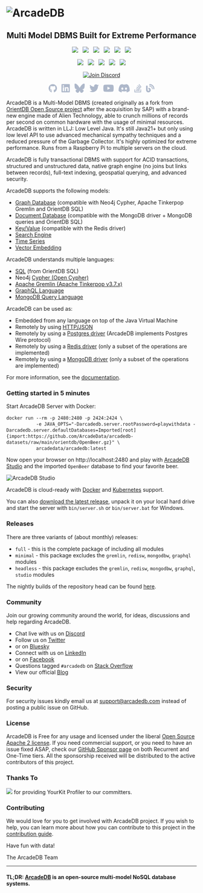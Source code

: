 # ![ArcadeDB](https://arcadedb.com/assets/images/arcadedb-logo.png)

<h2 align="center">Multi Model DBMS Built for Extreme Performance</h2>

<p align="center">
  <a href="https://github.com/ArcadeData/arcadedb/releases"><img src="https://img.shields.io/github/v/release/arcadedata/arcadedb?color=%23ff00a0&include_prereleases&label=version&sort=semver"></a>
  &nbsp;
  <a href="https://opensource.org/licenses/Apache-2.0"><img src="https://img.shields.io/badge/License-Apache%202.0-green.svg"></a>
  &nbsp;
  <a href="https://docs.oracle.org/en/java/21/"><img src="https://img.shields.io/badge/Java-%3D21-green.svg"></a>
  &nbsp;
  <a href="https://api.reuse.software/info/github.com/ArcadeData/arcadedb"><img src="https://api.reuse.software/badge/github.com/ArcadeData/arcadedb"></a>
  &nbsp;
  <a href="https://maven-badges.herokuapp.com/maven-central/com.arcadedb/arcadedb-parent"><img src="https://maven-badges.herokuapp.com/maven-central/com.arcadedb/arcadedb-parent/badge.svg"></a>
  &nbsp;
  <a href="https://hub.docker.com/repository/docker/arcadedata/arcadedb/general"><img src="https://img.shields.io/docker/pulls/arcadedata/arcadedb"></a>
</p>

<p align="center">
  <a href="https://github.com/ArcadeData/arcadedb/actions/workflows/mvn-deploy.yml"><img src="https://github.com/ArcadeData/arcadedb/actions/workflows/mvn-deploy.yml/badge.svg"></a>
  &nbsp;
  <a href="https://www.codacy.com/gh/ArcadeData/arcadedb/dashboard?utm_source=github.com&utm_medium=referral&utm_content=ArcadeData/arcadedb&utm_campaign=Badge_Coverage"><img src="https://app.codacy.com/project/badge/Coverage/1f971260db1e46638bd3fd91e3ebf668"></a>
  &nbsp;
  <a href="https://app.codacy.com/gh/ArcadeData/arcadedb?utm_source=github.com&utm_medium=referral&utm_content=ArcadeData/arcadedb&utm_campaign=Badge_Grade_Settings"><img src="https://api.codacy.com/project/badge/Grade/d40cc721f39b49eb81408307960f145b"></a>
  &nbsp;
  <a href="https://www.meterian.io/report/gh/ArcadeData/arcadedb"><img src="https://www.meterian.io/badge/gh/ArcadeData/arcadedb/security?branch=main"></a>
  &nbsp;
  <a href="https://www.meterian.io/report/gh/ArcadeData/arcadedb"><img src="https://www.meterian.io/badge/gh/ArcadeData/arcadedb/stability?branch=main"></a>
</p>

<p align="center">
  <a href="https://discord.gg/w2Npx2B7hZ"><img width="208" height="97" src="https://arcadedb.com/assets/images/discord_button.png" alt="Join Discord"></a>
</p>

<p align="center">
	<a href="https://github.com/arcadedata/arcadedb"><img height="25" src="studio/src/main/resources/static/images/social/github.svg" alt="Github"></a>
	&nbsp;
  <a href="https://www.linkedin.com/company/arcadedb/"><img height="25" src="studio/src/main/resources/static/images/social/linkedin.svg" alt="LinkedIn"></a>
  &nbsp;
  <a href="https://bsky.app/profile/arcadedb.bsky.social"><img height="25" src="studio/src/main/resources/static/images/social/bluesky.svg" alt="Bluesky"></a>
  &nbsp;
  <a href="https://twitter.com/arcade_db"><img height="25" src="studio/src/main/resources/static/images/social/twitter.svg" alt="Twitter"></a>
  &nbsp;
  <a href="https://www.youtube.com/@ArcadeDB"><img height="25" src="studio/src/main/resources/static/images/social/youtube.svg" alt="Youtube"></a>
  &nbsp;
  <a href="https://discord.gg/w2Npx2B7hZ"><img height="25" src="studio/src/main/resources/static/images/social/discord.svg" alt="Discord"></a>
  &nbsp;
  <a href="https://stackoverflow.com/questions/tagged/arcadedb"><img height="25" src="studio/src/main/resources/static/images/social/stack-overflow.svg" alt="StackOverflow"></a>
	&nbsp;
	<a href="https://blog.arcadedb.com/"><img height="25" src="studio/src/main/resources/static/images/social/blog.svg" alt="Blog"></a>
</p>

ArcadeDB is a Multi-Model DBMS (created originally as a fork
from [OrientDB Open Source project](https://github.com/orientechnologies/orientdb) after the acquisition by SAP) with a brand-new
engine made of Alien Technology, able to crunch millions of records per second on common hardware with the usage of
minimal resources. ArcadeDB is written in LLJ: Low Level Java. It's still Java21+ but only using low level API to use advanced
mechanical sympathy techniques and a reduced pressure of the Garbage Collector. It's highly optimized for extreme performance. Runs
from a Raspberry Pi to multiple servers on the cloud.

ArcadeDB is fully transactional DBMS with support for ACID transactions, structured and unstructured data, native graph engine (no
joins but links between records), full-text indexing, geospatial querying, and advanced security.

ArcadeDB supports the following models:

- [Graph Database](https://docs.arcadedb.com#Graph-Model) (compatible with Neo4j Cypher, Apache Tinkerpop Gremlin and OrientDB SQL)
- [Document Database](https://docs.arcadedb.com#Document-Model) (compatible with the MongoDB driver + MongoDB queries and OrientDB
  SQL)
- [Key/Value](https://docs.arcadedb.com#KeyValue-Model) (compatible with the Redis driver)
- [Search Engine](https://docs.arcadedb.com/#SearchEngine-Model)
- [Time Series](https://docs.arcadedb.com#TimeSeries-Model)
- [Vector Embedding](https://docs.arcadedb.com/#VectorEmbedding-Model)

ArcadeDB understands multiple languages:

- [SQL](https://docs.arcadedb.com#SQL) (from OrientDB SQL)
- Neo4j [Cypher (Open Cypher)](https://docs.arcadedb.com#Cypher)
- [Apache Gremlin (Apache Tinkerpop v3.7.x)](https://docs.arcadedb.com#Gremlin-API)
- [GraphQL Language](https://docs.arcadedb.com#GraphQL)
- [MongoDB Query Language](https://docs.arcadedb.com#MongoDB-API)

ArcadeDB can be used as:

- Embedded from any language on top of the Java Virtual Machine
- Remotely by using [HTTP/JSON](https://docs.arcadedb.com#HTTP-API)
- Remotely by using a [Postgres driver](https://docs.arcadedb.com#Postgres-Driver) (ArcadeDB implements Postgres Wire protocol)
- Remotely by using a [Redis driver](https://docs.arcadedb.com#Redis-API) (only a subset of the operations are implemented)
- Remotely by using a [MongoDB driver](https://docs.arcadedb.com#MongoDB-API) (only a subset of the operations are implemented)

For more information, see the [documentation](https://docs.arcadedb.com).

### Getting started in 5 minutes

Start ArcadeDB Server with Docker:

```
docker run --rm -p 2480:2480 -p 2424:2424 \
           -e JAVA_OPTS="-Darcadedb.server.rootPassword=playwithdata -Darcadedb.server.defaultDatabases=Imported[root]{import:https://github.com/ArcadeData/arcadedb-datasets/raw/main/orientdb/OpenBeer.gz}" \
           arcadedata/arcadedb:latest
```

Now open your browser on http://localhost:2480 and play with [ArcadeDB Studio](https://docs.arcadedb.com/#_studio) and the
imported `OpenBeer` database to find your favorite beer.

![ArcadeDB Studio](https://arcadedb.com/assets/images/openbeer-demo-graph.png)

ArcadeDB is cloud-ready with [Docker](https://docs.arcadedb.com/#Docker) and [Kubernetes](https://docs.arcadedb.com/#Kubernetes) support.

You can also [download the latest release](https://github.com/ArcadeData/arcadedb/releases), unpack it on your local hard drive and start the server with `bin/server.sh` or `bin/server.bat` for Windows.

### Releases

There are three variants of (about monthly) releases:

- `full` - this is the complete package of including all modules
- `minimal` - this package excludes the `gremlin`, `redisw`, `mongodbw`, `graphql` modules
- `headless` - this package excludes the `gremlin`, `redisw`, `mongodbw`, `graphql`, `studio` modules

The nightly builds of the repository head can be found [here](https://central.sonatype.com/service/rest/repository/browse/maven-snapshots/com/arcadedb/arcadedb-package/).

### Community

Join our growing community around the world, for ideas, discussions and help regarding ArcadeDB.

- Chat live with us on [Discord](https://discord.gg/w2Npx2B7hZ)
- Follow us on [Twitter](https://twitter.com/arcade_db)
- or on [Bluesky](https://bsky.app/profile/arcadedb.bsky.social)
- Connect with us on [LinkedIn](https://www.linkedin.com/products/arcadedb)
- or on [Facebook](https://www.facebook.com/arcadedb)
- Questions tagged `#arcadedb` on [Stack Overflow](https://stackoverflow.com/questions/tagged/arcadedb)
- View our official [Blog](https://blog.arcadedb.com/)

### Security

For security issues kindly email us at support@arcadedb.com instead of posting a public issue on GitHub.

### License

ArcadeDB is Free for any usage and licensed under the liberal [Open Source Apache 2 license](LICENSE). If you need commercial
support, or you need to have an issue fixed ASAP, check our [GitHub Sponsor page](https://github.com/sponsors/ArcadeData) on both
Recurrent and One-Time tiers. All the sponsorship received will be distributed to the active contributors of this project.

### Thanks To

<a href="https://www.yourkit.com"><img src="https://www.yourkit.com/images/yklogo.png"></a> for providing YourKit Profiler to our committers.

### Contributing

We would love for you to get involved with ArcadeDB project.
If you wish to help, you can learn more about how you can contribute to this project in the [contribution guide](CONTRIBUTING.md).

Have fun with data!

The ArcadeDB Team

---

#### TL;DR: [ArcadeDB](https://arcadedb.com) is an open-source multi-model NoSQL database systems.
